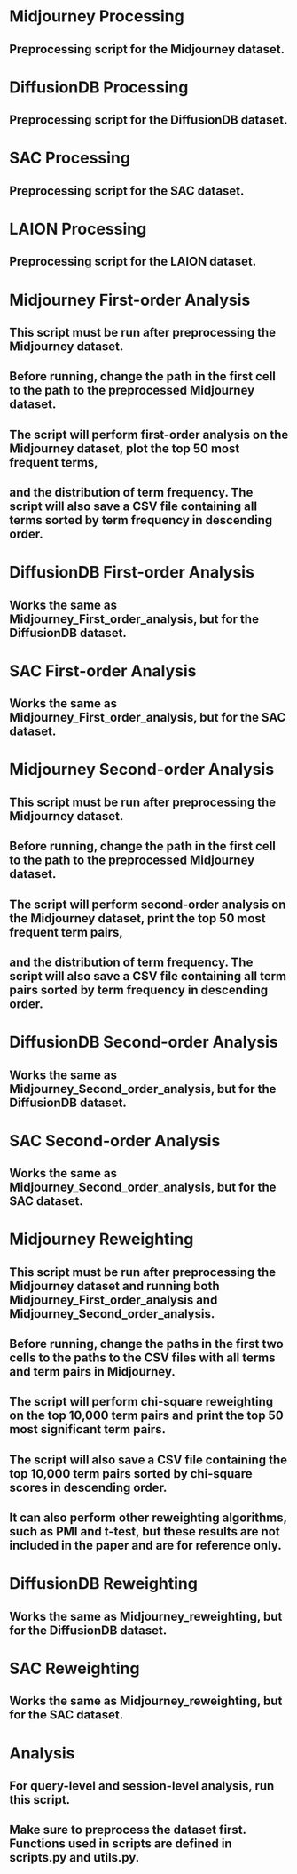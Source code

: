 # Midjourney Processing
## Preprocessing script for the Midjourney dataset.

# DiffusionDB Processing
## Preprocessing script for the DiffusionDB dataset.

# SAC Processing
## Preprocessing script for the SAC dataset.

# LAION Processing
## Preprocessing script for the LAION dataset.

# Midjourney First-order Analysis
## This script must be run after preprocessing the Midjourney dataset. 
## Before running, change the path in the first cell to the path to the preprocessed Midjourney dataset. 
## The script will perform first-order analysis on the Midjourney dataset, plot the top 50 most frequent terms, 
## and the distribution of term frequency. The script will also save a CSV file containing all terms sorted by term frequency in descending order.

# DiffusionDB First-order Analysis
## Works the same as Midjourney_First_order_analysis, but for the DiffusionDB dataset.

# SAC First-order Analysis
## Works the same as Midjourney_First_order_analysis, but for the SAC dataset.

# Midjourney Second-order Analysis
## This script must be run after preprocessing the Midjourney dataset.
## Before running, change the path in the first cell to the path to the preprocessed Midjourney dataset. 
## The script will perform second-order analysis on the Midjourney dataset, print the top 50 most frequent term pairs, 
## and the distribution of term frequency. The script will also save a CSV file containing all term pairs sorted by term frequency in descending order.

# DiffusionDB Second-order Analysis
## Works the same as Midjourney_Second_order_analysis, but for the DiffusionDB dataset.

# SAC Second-order Analysis
## Works the same as Midjourney_Second_order_analysis, but for the SAC dataset.

# Midjourney Reweighting
## This script must be run after preprocessing the Midjourney dataset and running both Midjourney_First_order_analysis and Midjourney_Second_order_analysis.
## Before running, change the paths in the first two cells to the paths to the CSV files with all terms and term pairs in Midjourney. 
## The script will perform chi-square reweighting on the top 10,000 term pairs and print the top 50 most significant term pairs. 
## The script will also save a CSV file containing the top 10,000 term pairs sorted by chi-square scores in descending order. 
## It can also perform other reweighting algorithms, such as PMI and t-test, but these results are not included in the paper and are for reference only.

# DiffusionDB Reweighting
## Works the same as Midjourney_reweighting, but for the DiffusionDB dataset.

# SAC Reweighting
## Works the same as Midjourney_reweighting, but for the SAC dataset.

# Analysis
## For query-level and session-level analysis, run this script. 
## Make sure to preprocess the dataset first. Functions used in scripts are defined in scripts.py and utils.py.
